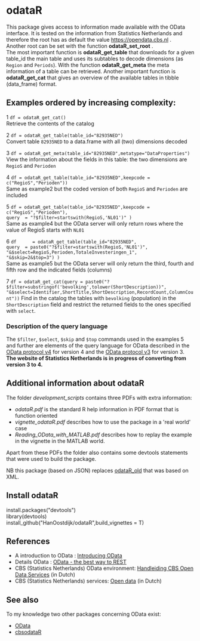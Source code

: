 # odataR

This package gives access to information made available with the OData interface.
It is tested on the information from Statistics Netherlands and therefore the root has as default the value https://opendata.cbs.nl .  
Another root can be set with the function **odataR_set_root** .  
The most important function is **odataR_get_table** that downloads for a given table_id the main table and uses its subtables to decode dimensions (as `Region` and `Periods`).  With the function **odataR_get_meta** the meta information of a table can be retrieved. Another important function is **odataR_get_cat** that gives an overview of the available tables in tibble (data_frame) format.
  
## Examples ordered by increasing complexity:

1 `df = odataR_get_cat()`  
Retrieve the contents of the catalog  

2 `df = odataR_get_table(table_id="82935NED")`  
Convert table `82935NED` to a data.frame with all (two) dimensions decoded 

3 `df = odataR_get_meta(table_id="82935NED",metatype="DataProperties")`  
View the information about the fields in this table:  the two dimensions are `RegioS` and `Perioden`  
  
4 `df = odataR_get_table(table_id="82935NED",keepcode = c("RegioS","Perioden"))`  
Same as example2 but the coded version of both `RegioS` and `Perioden` are included  
  
5 `df = odataR_get_table(table_id="82935NED",keepcode = c("RegioS","Perioden"),`  
    `query  = "?$filter=startswith(RegioS,'NL01')" )`  
Same as example4 but the OData server will only return rows where the value of RegioS starts with `NL01`  
  
6 `df      = odataR_get_table(table_id="82935NED",`  
    `query  = paste0("?$filter=startswith(RegioS,'NL01')",`  
                   `"&$select=RegioS,Perioden,TotaleInvesteringen_1",`   
                   `"&$skip=2&$top=3") )`  
Same as example5 but the OData server will only return the third, fourth and fifth row and the indicated fields (columns)

7 `df = odataR_get_cat(query = paste0("?$filter=substringof('bevolking',tolower(ShortDescription))",`
  `"&$select=Identifier,ShortTitle,ShortDescription,RecordCount,ColumnCount"))` 
Find in the catalog the tables with `bevolking` (population) in the `ShortDescription` field and restrict the returned fields to the ones specified with `select`.

### Description of the query language
The `$filter`, `$select`, `$skip` and `$top` commands used in the examples 5 and further are elements of the query language for OData described in the [OData protocol v4](http://docs.oasis-open.org/odata/odata/v4.0/odata-v4.0-part1-protocol.html) for version 4 and the 
[OData protocol v3](http://www.odata.org/documentation/odata-version-3-0/odata-version-3-0-core-protocol/) for version 3. **The website of Statistics Netherlands is in progress of converting from version 3 to 4.**

## Additional information about odataR
The folder *development_scripts* contains three PDFs with extra information:  

* *odataR.pdf* is the standard R help information in PDF format that is function oriented
* *vignette_odataR.pdf* describes how to use the package in a 'real world' case
* *Reading_OData_with_MATLAB.pdf* describes how to replay the example in the vignette in the MATLAB world.

Apart from these PDFs the folder also contains some devtools statements that were used to build the package.

NB this package (based on JSON) replaces [odataR_old](https://github.com/HanOostdijk/odataR_old.git) that was based on XML.

## Install odataR

install.packages("devtools")  
library(devtools)  
install_github("HanOostdijk/odataR",build_vignettes = T)

## References
- A introduction to OData :
[Introducing OData](https://msdn.microsoft.com/en-us/data/hh237663.aspx) 
- Details OData :
[OData - the best way to REST](http://www.odata.org/)
- CBS (Statistics Netherlands) OData environment: 
[Handleiding CBS Open Data Services](https://www.cbs.nl/-/media/statline/documenten/handleiding-cbs-opendata-services.pdf?la=nl-nl) (in Dutch)
- CBS (Statistics Netherlands) services:
[Open data](https://www.cbs.nl/nl-nl/onze-diensten/open-data) (in Dutch)

## See also
To my knowledge two other packages concerning OData exist: 

- [OData](https://cran.r-project.org/web/packages/OData)  
- [cbsodataR](https://cran.r-project.org/web/packages/cbsodataR)

